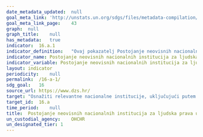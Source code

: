 ```yaml
---	
date_metadata_updated:	null
goal_meta_link:	'http://unstats.un.org/sdgs/files/metadata-compilation/Metadata-Goal-16.pdf'
goal_meta_link_page:	43
graph:	null
graph_title:	null
has_metadata:	true
indicator:	16.a.1
indicator_definition:	"Ovaj pokazatelj Postojanje neovisnih nacionalnih institucija za ljudska prava u skladu s Pariškim načelima mjeri usklađenost postojećih nacionalnih institucija za ljudska prava s načelima koja se odnose na status nacionalnih institucija (Pariška načela), koja je usvojila Opća skupština (Rezolucija 48/134) na temelju poslovnika Globalnog saveza nacionalnih institucija za ljudska prava (GANHRI, bivši Međunarodni koordinacijski odbor nacionalnih institucija za promicanje i zaštitu ljudskih prava ili Međunarodni kazneni sud). Izvor: UN"
indicator_name:	Postojanje neovisnih nacionalnih institucija za ljudska prava u skladu s Pariškim načelima
indicator_variable:	Postojanje neovisnih nacionalnih institucija za ljudska prava u skladu s Pariškim načelima
layout:	indicator
periodicity:	null
permalink:	/16-a-1/
sdg_goal:	16
source_url:	https://www.dzs.hr/
target:	"Osnažiti relevantne nacionalne institucije, uključujući putem međunarodne suradnje, za izgradnju kapaciteta na svim razinama, posebno u zemljama u razvoju, u svrhu sprječavanja nasilja i borbe protiv terorizma i kriminala"
target_id:	16.a
time_period:	null
title:	Postojanje neovisnih nacionalnih institucija za ljudska prava u skladu s Pariškim načelima
un_custodial_agency:	OHCHR
un_designated_tier:	1
---	
```

